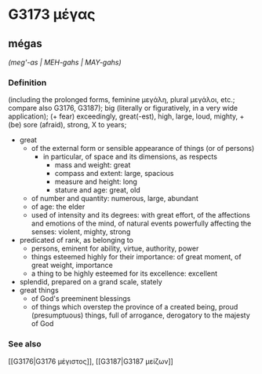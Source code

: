 # G3173 μέγας

## mégas

_(meg'-as | MEH-gahs | MAY-gahs)_

### Definition

(including the prolonged forms, feminine μεγάλη, plural μεγάλοι, etc.; compare also G3176, G3187); big (literally or figuratively, in a very wide application); (+ fear) exceedingly, great(-est), high, large, loud, mighty, + (be) sore (afraid), strong, X to years; 

- great
  - of the external form or sensible appearance of things (or of persons)
    - in particular, of space and its dimensions, as respects
      - mass and weight: great
      - compass and extent: large, spacious
      - measure and height: long
      - stature and age: great, old
  - of number and quantity: numerous, large, abundant
  - of age: the elder
  - used of intensity and its degrees: with great effort, of the affections and emotions of the mind, of natural events powerfully affecting the senses: violent, mighty, strong
- predicated of rank, as belonging to
  - persons, eminent for ability, virtue, authority, power
  - things esteemed highly for their importance: of great moment, of great weight, importance
  - a thing to be highly esteemed for its excellence: excellent
- splendid, prepared on a grand scale, stately
- great things
  - of God's preeminent blessings
  - of things which overstep the province of a created being, proud (presumptuous) things, full of arrogance, derogatory to the majesty of God

### See also

[[G3176|G3176 μέγιστος]], [[G3187|G3187 μείζων]]
